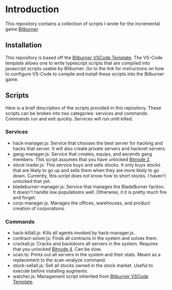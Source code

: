 # Introduction

This repository contains a collection of scripts I wrote for the incremental game [Bitburner](https://github.com/danielyxie/bitburner).

## Installation

This repository is based off the [Bitburner VSCode Template](https://github.com/bitburner-official/vscode-template).  The VS-Code template allows one to write typescript scripts that are compiled into javascript scripts usable by Bitburner.  Go to the link for instructions on how to configure VS-Code to compile and install these scripts into the Bitburner game.

## Scripts

Here is a brief description of the scripts provided in this repository.  These scripts can be broken into two categories: services and commands.
Commands run and exit quickly.  Services will run until killed.

### Services

* hack-manager.js: Service that chooses the best server for hacking and hacks that server.  It will also create private servers and hacknet servers.
* gang-manager.js: Service that creates, equips, and ascends gang members.  This script assumes that you have unlocked [Bitnode 2](https://bitburner.readthedocs.io/en/latest/guidesandtips/recommendedbitnodeorder.html#bitnode-2-rise-of-the-underworld).
* stock-trader.js: This service buys and sells stocks.  It only buys stocks that are likely to go up and sells them when they are more likely to go down.  Currently, this script does not know how to short stocks.  I haven't unlocked that yet.
* bladeburner-manager.js: Service that manages the BladeBurner faction.  It doesn't handle low populatioms well.  Otherwise, it it is pretty much fire and forget.
* corp-manager.js.  Manages the offices, warehouses, and product creation of corporations.

### Commands

* hack-killall.js: Kills all agents invoked by hack-manager.js.
* contract-solver.js: Finds all contracts in the system and solves them.
* crackall.js: Cracks and backdoors all servers in the system.  Requires that you unlocked [Bitnode 4](https://bitburner.readthedocs.io/en/latest/guidesandtips/recommendedbitnodeorder.html#bitnode-4-the-singularity).  Can be slow.
* scan.ts: Prints out all servers in the system and their stats.  Meant as a replacement to the scan-analyze command.
* stock-sellall.js: Sell all stocks owned in the stock market.  Useful to execute before installing augments.
* watcher.js: Management script inherited from [Bitburner VSCode Template](https://github.com/bitburner-official/vscode-template).
